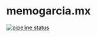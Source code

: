 # memogarcia.mx

[![pipeline status](https://gitlab.com/memogarcia/memogarcia.mx/badges/master/pipeline.svg)](https://gitlab.com/memogarcia/memogarcia.mx/commits/master)